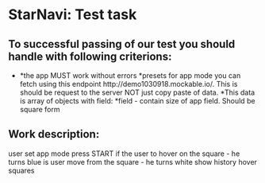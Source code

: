# StarNavi: Test task

## To successful passing of our test you should handle with following criterions:
<ul>
  <li>
    *the app MUST work without errors
*presets for app mode you can fetch using this endpoint http://demo1030918.mockable.io/. This is should be request to the server NOT just copy paste of data.
*This data is array of objects with field:
*field - contain size of app field. Should be square form
  </li>
  </ul>

## Work description:

user set app mode
press START
if the user to hover on the square - he turns blue
is user move from the square - he turns white
show history hover squares
